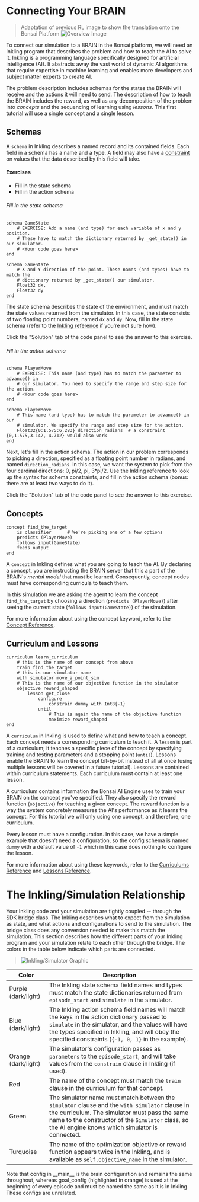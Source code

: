 # Connecting Your BRAIN

> Adaptation of previous RL image to show the translation onto the Bonsai Platform
> ![Overview Image](../images/tutorial1-overview.png)

To connect our simulation to a BRAIN in the Bonsai platform, we will need an Inkling program that describes the problem and how to teach the AI to solve it. Inkling is a programming language specifically designed for artificial intelligence (AI). It abstracts away the vast world of dynamic AI algorithms that require expertise in machine learning and enables more developers and subject matter experts to create AI.

The problem description includes schemas for the states the BRAIN will receive and the actions it will need to send. The description of how to teach the BRAIN includes the reward, as well as any decomposition of the problem into *concepts* and the sequencing of learning using *lessons*. This first tutorial will use a single concept and a single lesson.

## Schemas

A `schema` in Inkling describes a named record and its contained fields. Each field in a schema has a name and a type. A field may also have a [constraint][1] on values that the data described by this field will take.

#### Exercises

* Fill in the state schema
* Fill in the action schema

###### Fill in the state schema

```inkling--exercise
schema GameState
    # EXERCISE: Add a name (and type) for each variable of x and y position.
    # These have to match the dictionary returned by _get_state() in our simulator.
    # <Your code goes here>
end
```

```inkling--solution
schema GameState
    # X and Y direction of the point. These names (and types) have to match the
    # dictionary returned by _get_state() our simulator.
    Float32 dx,
    Float32 dy
end
```

The state schema describes the state of the environment, and must match the state values returned from the simulator. In this case, the state consists of two floating point numbers, named `dx` and `dy`. Now, fill in the state schema (refer to the [Inkling reference][2] if you're not sure how).

<aside class="notice">
Click the "Solution" tab of the code panel to see the answer to this exercise.
</aside>

###### Fill in the action schema

```inkling--exercise
schema PlayerMove
    # EXERCISE: This name (and type) has to match the parameter to advance() in
    # our simulator. You need to specify the range and step size for the action.
    # <Your code goes here>
end
```

```inkling--solution
schema PlayerMove
    # This name (and type) has to match the parameter to advance() in our
    # simulator. We specify the range and step size for the action.
    Float32{0:1.575:6.283} direction_radians  # a constraint {0,1.575,3.142, 4.712} would also work
end
```

Next, let's fill in the action schema. The action in our problem corresponds to picking a direction, specified as a floating point number in radians, and named `direction_radians`. In this case, we want the system to pick from the four cardinal directions: 0, pi/2, pi, 3\*pi/2. Use the Inkling reference to look up the syntax for schema constraints, and fill in the action schema (bonus: there are at least two ways to do it).

<aside class="notice">
Click the "Solution" tab of the code panel to see the answer to this exercise.
</aside>

## Concepts

```inkling
concept find_the_target
    is classifier      # We're picking one of a few options
    predicts (PlayerMove)
    follows input(GameState)
    feeds output
end
```

A `concept` in Inkling defines what you are going to teach the AI. By declaring a concept, you are instructing the BRAIN server that this a part of the BRAIN's _mental model_ that must be learned. Consequently, concept nodes must have corresponding curricula to teach them.

In this simulation we are asking the agent to learn the concept `find_the_target` by choosing a direction (`predicts (PlayerMove)`) after seeing the current state (`follows input(GameState)`) of the simulation.

For more information about using the concept keyword, refer to the [Concept Reference][3].

## Curriculum and Lessons

```inkling
curriculum learn_curriculum
    # this is the name of our concept from above
    train find_the_target
    # this is our simulator name
    with simulator move_a_point_sim
    # This is the name of our objective function in the simulator
    objective reward_shaped
        lesson get_close 
            configure
                constrain dummy with Int8{-1}
            until
                # This is again the name of the objective function
                maximize reward_shaped
end
```

A `curriculum` in Inkling is used to define what and how to teach a concept. Each concept needs a corresponding curriculum to teach it. A `lesson` is part of a curriculum; it teaches a specific piece of the concept by specifying training and testing parameters and a stopping point (`until`). Lessons enable the BRAIN to learn the concept bit-by-bit instead of all at once (using multiple lessons will be covered in a future tutorial). Lessons are contained within curriculum statements. Each curriculum must contain at least one lesson.

A curriculum contains information the Bonsai AI Engine uses to train your BRAIN on the concept you've specified. They also specify the reward function (`objective`) for teaching a given concept. The reward function is a way the system concretely measures the AI's performance as it learns the concept. For this tutorial we will only using one concept, and therefore, one curriculum. 

Every lesson must have a configuration. In this case, we have a simple example that doesn’t need a configuration, so the config schema is named `dummy` with a default value of `-1` which in this case does nothing to configure the lesson.

For more information about using these keywords, refer to the [Curriculums Reference][4] and [Lessons Reference][5].

# The Inkling/Simulation Relationship

Your Inkling code and your simulation are tightly coupled -- through the SDK bridge class. The Inkling describes what to expect from the simulation as state, and what actions and configurations to send to the simulation. The bridge class does any conversion needed to make this match the simulation. This section describes how the different parts of your Inkling program and your simulation relate to each other through the bridge. The colors in the table below indicate which parts are connected. 

> ![Inkling/Simulator Graphic](../images/tutorial1-inksim.png)

| Color               | Description  |
| -                   | -  |
| Purple (dark/light) | The Inkling state schema field names and types must match the state dictionaries returned from `episode_start` and `simulate` in the simulator. |
| Blue (dark/light)   | The Inkling action schema field names will match the keys in the action dictionary passed to `simulate` in the simulator, and the values will have the types specified in Inkling, and will obey the specified constraints (`{-1, 0, 1}` in the example). |
| Orange (dark/light) | The simulator's configuration passes as `parameters` to the `episode_start`, and will take values from the `constrain` clause in Inkling (if used). |
| Red                 | The name of the concept must match the `train` clause in the curriculum for that concept. |
| Green               | The simulator name must match between the `simulator` clause and the `with simulator` clause in the curriculum. The simulator must pass the same name to the constructor of the `Simulator` class, so the AI engine knows which simulator is connected. |
|Turquoise            | The name of the optimization objective or reward function appears twice in the Inkling, and is available as `self.objective_name` in the simulator. |

<aside class="notice">
Note that config in __main__ is the brain configuration and remains the same throughout, whereas goal_config (highlighted in orange) is used at the beginning of every episode and must be named the same as it is in Inkling. These configs are unrelated.
</aside>

[1]: ../references/inkling-reference.html#constrained-types-and-range-expressions
[2]: ../references/inkling-reference.html#schema-references
[3]: ../references/inkling-reference.html#concepts
[4]: ../references/inkling-reference.html#curriculums
[5]: ../references/inkling-reference.html#lessons
